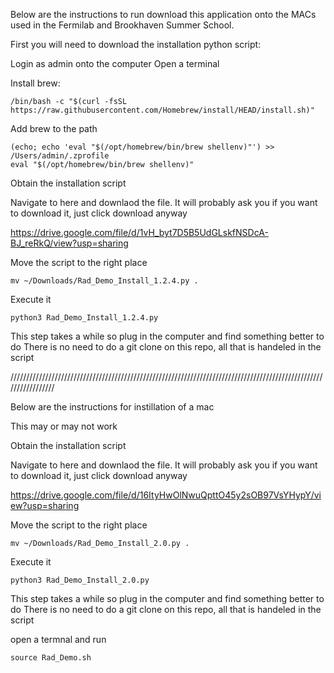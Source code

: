 Below are the instructions to run download this application onto the MACs used in the Fermilab and Brookhaven Summer School.

First you will need to download the installation python script:

Login as admin onto the computer
Open a terminal

Install brew:
```
/bin/bash -c "$(curl -fsSL https://raw.githubusercontent.com/Homebrew/install/HEAD/install.sh)"
```

Add brew to the path
```
(echo; echo 'eval "$(/opt/homebrew/bin/brew shellenv)"') >> /Users/admin/.zprofile
eval "$(/opt/homebrew/bin/brew shellenv)"
```

Obtain the installation script

Navigate to here and downlaod the file. It will probably ask you if you want to download it, just click download anyway

https://drive.google.com/file/d/1vH_byt7D5B5UdGLskfNSDcA-BJ_reRkQ/view?usp=sharing

Move the script to the right place
```
mv ~/Downloads/Rad_Demo_Install_1.2.4.py .
```

Execute it
```
python3 Rad_Demo_Install_1.2.4.py
```
This step takes a while so plug in the computer and find something better to do
There is no need to do a git clone on this repo, all that is handeled in the script


/////////////////////////////////////////////////////////////////////////////////////////////////////////////////


Below are the instructions for instillation of a mac

This may or may not work

Obtain the installation script

Navigate to here and downlaod the file. It will probably ask you if you want to download it, just click download anyway

https://drive.google.com/file/d/16ItyHwOlNwuQpttO45y2sOB97VsYHypY/view?usp=sharing

Move the script to the right place
```
mv ~/Downloads/Rad_Demo_Install_2.0.py .
```

Execute it
```
python3 Rad_Demo_Install_2.0.py
```
This step takes a while so plug in the computer and find something better to do
There is no need to do a git clone on this repo, all that is handeled in the script

open a termnal and run
```
source Rad_Demo.sh
```
